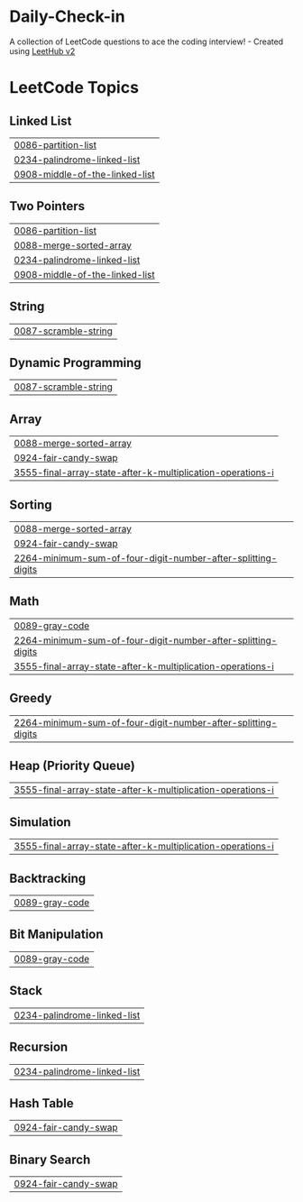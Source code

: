 # Daily-Check-in
A collection of LeetCode questions to ace the coding interview! - Created using [LeetHub v2](https://github.com/arunbhardwaj/LeetHub-2.0)

<!---LeetCode Topics Start-->
# LeetCode Topics
## Linked List
|  |
| ------- |
| [0086-partition-list](https://github.com/SivasakthiVenkateswaran/Daily-Check-in/tree/master/0086-partition-list) |
| [0234-palindrome-linked-list](https://github.com/SivasakthiVenkateswaran/Daily-Check-in/tree/master/0234-palindrome-linked-list) |
| [0908-middle-of-the-linked-list](https://github.com/SivasakthiVenkateswaran/Daily-Check-in/tree/master/0908-middle-of-the-linked-list) |
## Two Pointers
|  |
| ------- |
| [0086-partition-list](https://github.com/SivasakthiVenkateswaran/Daily-Check-in/tree/master/0086-partition-list) |
| [0088-merge-sorted-array](https://github.com/SivasakthiVenkateswaran/Daily-Check-in/tree/master/0088-merge-sorted-array) |
| [0234-palindrome-linked-list](https://github.com/SivasakthiVenkateswaran/Daily-Check-in/tree/master/0234-palindrome-linked-list) |
| [0908-middle-of-the-linked-list](https://github.com/SivasakthiVenkateswaran/Daily-Check-in/tree/master/0908-middle-of-the-linked-list) |
## String
|  |
| ------- |
| [0087-scramble-string](https://github.com/SivasakthiVenkateswaran/Daily-Check-in/tree/master/0087-scramble-string) |
## Dynamic Programming
|  |
| ------- |
| [0087-scramble-string](https://github.com/SivasakthiVenkateswaran/Daily-Check-in/tree/master/0087-scramble-string) |
## Array
|  |
| ------- |
| [0088-merge-sorted-array](https://github.com/SivasakthiVenkateswaran/Daily-Check-in/tree/master/0088-merge-sorted-array) |
| [0924-fair-candy-swap](https://github.com/SivasakthiVenkateswaran/Daily-Check-in/tree/master/0924-fair-candy-swap) |
| [3555-final-array-state-after-k-multiplication-operations-i](https://github.com/SivasakthiVenkateswaran/Daily-Check-in/tree/master/3555-final-array-state-after-k-multiplication-operations-i) |
## Sorting
|  |
| ------- |
| [0088-merge-sorted-array](https://github.com/SivasakthiVenkateswaran/Daily-Check-in/tree/master/0088-merge-sorted-array) |
| [0924-fair-candy-swap](https://github.com/SivasakthiVenkateswaran/Daily-Check-in/tree/master/0924-fair-candy-swap) |
| [2264-minimum-sum-of-four-digit-number-after-splitting-digits](https://github.com/SivasakthiVenkateswaran/Daily-Check-in/tree/master/2264-minimum-sum-of-four-digit-number-after-splitting-digits) |
## Math
|  |
| ------- |
| [0089-gray-code](https://github.com/SivasakthiVenkateswaran/Daily-Check-in/tree/master/0089-gray-code) |
| [2264-minimum-sum-of-four-digit-number-after-splitting-digits](https://github.com/SivasakthiVenkateswaran/Daily-Check-in/tree/master/2264-minimum-sum-of-four-digit-number-after-splitting-digits) |
| [3555-final-array-state-after-k-multiplication-operations-i](https://github.com/SivasakthiVenkateswaran/Daily-Check-in/tree/master/3555-final-array-state-after-k-multiplication-operations-i) |
## Greedy
|  |
| ------- |
| [2264-minimum-sum-of-four-digit-number-after-splitting-digits](https://github.com/SivasakthiVenkateswaran/Daily-Check-in/tree/master/2264-minimum-sum-of-four-digit-number-after-splitting-digits) |
## Heap (Priority Queue)
|  |
| ------- |
| [3555-final-array-state-after-k-multiplication-operations-i](https://github.com/SivasakthiVenkateswaran/Daily-Check-in/tree/master/3555-final-array-state-after-k-multiplication-operations-i) |
## Simulation
|  |
| ------- |
| [3555-final-array-state-after-k-multiplication-operations-i](https://github.com/SivasakthiVenkateswaran/Daily-Check-in/tree/master/3555-final-array-state-after-k-multiplication-operations-i) |
## Backtracking
|  |
| ------- |
| [0089-gray-code](https://github.com/SivasakthiVenkateswaran/Daily-Check-in/tree/master/0089-gray-code) |
## Bit Manipulation
|  |
| ------- |
| [0089-gray-code](https://github.com/SivasakthiVenkateswaran/Daily-Check-in/tree/master/0089-gray-code) |
## Stack
|  |
| ------- |
| [0234-palindrome-linked-list](https://github.com/SivasakthiVenkateswaran/Daily-Check-in/tree/master/0234-palindrome-linked-list) |
## Recursion
|  |
| ------- |
| [0234-palindrome-linked-list](https://github.com/SivasakthiVenkateswaran/Daily-Check-in/tree/master/0234-palindrome-linked-list) |
## Hash Table
|  |
| ------- |
| [0924-fair-candy-swap](https://github.com/SivasakthiVenkateswaran/Daily-Check-in/tree/master/0924-fair-candy-swap) |
## Binary Search
|  |
| ------- |
| [0924-fair-candy-swap](https://github.com/SivasakthiVenkateswaran/Daily-Check-in/tree/master/0924-fair-candy-swap) |
<!---LeetCode Topics End-->